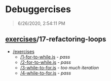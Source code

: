# Debuggercises 

> 6/26/2020, 2:54:11 PM 

## [exercises](../README.md)/17-refactoring-loops 

- [/exercises](./exercises/README.md)
  - [/1-for-to-while.js](./exercises/README.md#1-for-to-whilejs) - _pass_ 
  - [/2-for-to-while.js](./exercises/README.md#2-for-to-whilejs) - _pass_ 
  - [/3-while-to-for.js](./exercises/README.md#3-while-to-forjs) - _too much iteration_ 
  - [/4-while-to-for.js](./exercises/README.md#4-while-to-forjs) - _pass_ 
